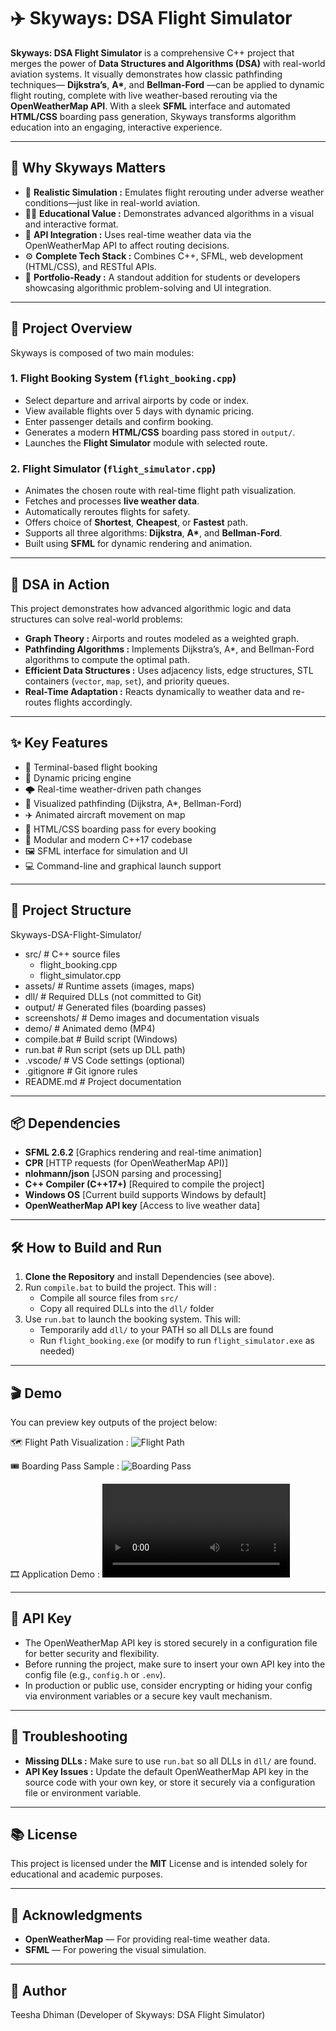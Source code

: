 # ✈️ Skyways: DSA Flight Simulator

**Skyways: DSA Flight Simulator** is a comprehensive C++ project that merges the power of **Data Structures and Algorithms (DSA)** with real-world aviation systems. It visually demonstrates how classic pathfinding techniques— **Dijkstra’s**, **A\***, and **Bellman-Ford** —can be applied to dynamic flight routing, complete with live weather-based rerouting via the **OpenWeatherMap API**. With a sleek **SFML** interface and automated **HTML/CSS** boarding pass generation, Skyways transforms algorithm education into an engaging, interactive experience.

---

## 🚀 Why Skyways Matters

- 🔁 **Realistic Simulation :** Emulates flight rerouting under adverse weather conditions—just like in real-world aviation.
- 🧑‍🏫 **Educational Value :** Demonstrates advanced algorithms in a visual and interactive format.
- 🔗 **API Integration :** Uses real-time weather data via the OpenWeatherMap API to affect routing decisions.
- ⚙️ **Complete Tech Stack :** Combines C++, SFML, web development (HTML/CSS), and RESTful APIs.
- 🧳 **Portfolio-Ready :** A standout addition for students or developers showcasing algorithmic problem-solving and UI integration.

---

## 🛫 Project Overview

Skyways is composed of two main modules:

### 1. **Flight Booking System** (`flight_booking.cpp`)
- Select departure and arrival airports by code or index.
- View available flights over 5 days with dynamic pricing.
- Enter passenger details and confirm booking.
- Generates a modern **HTML/CSS** boarding pass stored in `output/`.
- Launches the **Flight Simulator** module with selected route.

### 2. **Flight Simulator** (`flight_simulator.cpp`)
- Animates the chosen route with real-time flight path visualization.
- Fetches and processes **live weather data**.
- Automatically reroutes flights for safety.
- Offers choice of **Shortest**, **Cheapest**, or **Fastest** path.
- Supports all three algorithms: **Dijkstra**, **A\***, and **Bellman-Ford**.
- Built using **SFML** for dynamic rendering and animation.

---

## 🧠 DSA in Action

This project demonstrates how advanced algorithmic logic and data structures can solve real-world problems:

- **Graph Theory :** Airports and routes modeled as a weighted graph.
- **Pathfinding Algorithms :** Implements Dijkstra’s, A*, and Bellman-Ford algorithms to compute the optimal path.
- **Efficient Data Structures :** Uses adjacency lists, edge structures, STL containers (`vector`, `map`, `set`), and priority queues.
- **Real-Time Adaptation :** Reacts dynamically to weather data and re-routes flights accordingly.

---

## ✨ Key Features

- 🧾 Terminal-based flight booking
- 📅 Dynamic pricing engine
- 🌩️ Real-time weather-driven path changes
- 🧭 Visualized pathfinding (Dijkstra, A*, Bellman-Ford)
- ✈️ Animated aircraft movement on map
- 🧾 HTML/CSS boarding pass for every booking
- 🧰 Modular and modern C++17 codebase
- 🖼️ SFML interface for simulation and UI
- 💻 Command-line and graphical launch support

---

## 📁 Project Structure

Skyways-DSA-Flight-Simulator/
- src/              # C++ source files
   - flight_booking.cpp
   - flight_simulator.cpp
- assets/           # Runtime assets (images, maps)
- dll/              # Required DLLs (not committed to Git)
- output/           # Generated files (boarding passes)
- screenshots/      # Demo images and documentation visuals
- demo/             # Animated demo (MP4)
- compile.bat       # Build script (Windows)
- run.bat           # Run script (sets up DLL path)
- .vscode/          # VS Code settings (optional)
- .gitignore        # Git ignore rules
- README.md         # Project documentation

---

## 📦 Dependencies

- **SFML 2.6.2**                  [Graphics rendering and real-time animation]
- **CPR**                         [HTTP requests (for OpenWeatherMap API)]
- **nlohmann/json**               [JSON parsing and processing]  
- **C++ Compiler (C++17+)**       [Required to compile the project]
- **Windows OS**                  [Current build supports Windows by default]
- **OpenWeatherMap API key**      [Access to live weather data]

---

## 🛠️ How to Build and Run

1. **Clone the Repository** and install Dependencies (see above).
2. Run `compile.bat` to build the project. This will :
   - Compile all source files from `src/`
   - Copy all required DLLs into the `dll/` folder
3. Use `run.bat` to launch the booking system. This will:
   - Temporarily add `dll/` to your PATH so all DLLs are found
   - Run `flight_booking.exe` (or modify to run `flight_simulator.exe` as needed)

---

## 🎬 Demo

You can preview key outputs of the project below:

🗺️ Flight Path Visualization :  ![Flight Path](screenshots/)

🎟️ Boarding Pass Sample :  ![Boarding Pass](output/boarding_pass.png)

🎞️ Application Demo :  ![Demo](demo/flight_visualization.mp4)

---

## 🔑 API Key

- The OpenWeatherMap API key is stored securely in a configuration file for better security and flexibility.
- Before running the project, make sure to insert your own API key into the config file (e.g., `config.h` or `.env`).
- In production or public use, consider encrypting or hiding your config via environment variables or a secure key vault mechanism.

---

## 🧩 Troubleshooting

- **Missing DLLs :** Make sure to use `run.bat` so all DLLs in `dll/` are found.
- **API Key Issues :**  Update the default OpenWeatherMap API key in the source code with your own key, or store it securely via a configuration file or environment variable.

---

## 📚 License

This project is licensed under the **MIT** License and is intended solely for educational and academic purposes.

---

## 🙏 Acknowledgments

- **OpenWeatherMap** — For providing real-time weather data.
- **SFML** — For powering the visual simulation.

---

## 👤 Author

Teesha Dhiman
(Developer of Skyways: DSA Flight Simulator)